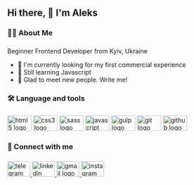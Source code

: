 <h2 align="left">Hi there, 👋 I'm Aleks</h2>

###

<h3 align="left">👩‍💻  About Me</h3>

###

<p align="left">Beginner Frontend Developer from Kyiv, Ukraine</p>
<ul align="left">
	<li>🔭 I'm currently looking for my first commercial experience</li>
	<li>🌱 Still learning Javascript</li>
	<li>💬 Glad to meet new people. Write me!</li>
</ul>

###

<h3 align="left">🛠 Language and tools</h3>

###

<div align="left">
  <img src="https://cdn.jsdelivr.net/gh/devicons/devicon/icons/html5/html5-plain.svg" height="35" width="55" alt="html5 logo"  />
  <img src="https://cdn.jsdelivr.net/gh/devicons/devicon/icons/css3/css3-plain.svg" height="35" width="55" alt="css3 logo"  />
  <img src="https://cdn.jsdelivr.net/gh/devicons/devicon/icons/sass/sass-original.svg" height="35" width="55" alt="sass logo"  />
  <img src="https://cdn.jsdelivr.net/gh/devicons/devicon/icons/javascript/javascript-plain.svg" height="35" width="55" alt="javascript logo"  />
  <img src="https://cdn.jsdelivr.net/gh/devicons/devicon/icons/gulp/gulp-plain.svg" height="35" width="55" alt="gulp logo"  />
  <img src="https://cdn.jsdelivr.net/gh/devicons/devicon/icons/git/git-plain.svg" height="35" width="55" alt="git logo"  />
  <img src="https://cdn.jsdelivr.net/gh/devicons/devicon/icons/github/github-original.svg" height="35" width="55" alt="github logo"  />
</div>

###

<h3 align="left">🔗  Connect with me</h3>

###

<div align="left">
  <a href="https://t.me/shyzovskiy" target="_blank">
    <img src="https://raw.githubusercontent.com/maurodesouza/profile-readme-generator/master/src/assets/icons/social/telegram/default.svg" width="52" height="35" alt="telegram logo"  />
  </a>
  <a href="https://www.linkedin.com/in/aleksandr-shyzovskiy-81b0aa276/" target="_blank">
    <img src="https://raw.githubusercontent.com/maurodesouza/profile-readme-generator/master/src/assets/icons/social/linkedin/default.svg" width="52" height="35" alt="linkedin logo"  />
  </a>
  <a href="mailto:aleks.shyzovskiy@gmail.com" target="_blank">
    <img src="https://raw.githubusercontent.com/maurodesouza/profile-readme-generator/master/src/assets/icons/social/gmail/default.svg" width="52" height="35" alt="gmail logo"  />
  </a>
  <a href="https://www.instagram.com/shyzovskiy/" target="_blank">
    <img src="https://raw.githubusercontent.com/maurodesouza/profile-readme-generator/master/src/assets/icons/social/instagram/default.svg" width="52" height="35" alt="instagram logo"  />
  </a>
</div>
<!-- 
###

<h3 align="left">🔥My Stats</h3>

###

<div align="left">
  <img src="https://github-readme-stats.vercel.app/api?username=Shyzovskiy&hide_title=true&hide_rank=true&show_icons=true&include_all_commits=true&count_private=true&disable_animations=false&theme=dracula&locale=en&hide_border=true&order=1" height="165" alt="stats graph"  />
  <img src="https://github-readme-stats.vercel.app/api/top-langs?username=Shyzovskiy&locale=en&hide_title=true&layout=compact&card_width=320&langs_count=4&theme=dracula&hide_border=true&order=2" height="165" alt="languages graph"  />
</div>

### -->